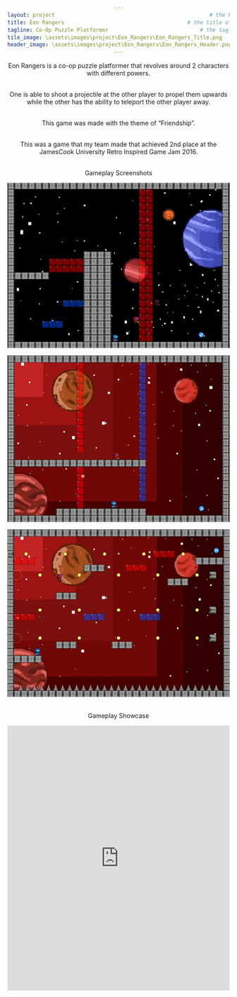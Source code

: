 ```yaml
---
layout: project                                                 # the HTML layout to use for the project page
title: Eon Rangers                                       # the title of the project
tagline: Co-Op Puzzle Platformer                             # the tagline in the tile
tile_image: \assets\images\project\Eon_Rangers\Eon_Rangers_Title.png                      # the background image of the tile
header_image: \assets\images\project\Eon_Rangers\Eon_Rangers_Header.png       # the background image of the header (height: 240px)
---
```

<style>
      h1 {text-align: center;}
      p {text-align: center;}
      div {text-align: center;}
</style>
Eon Rangers is a co-op puzzle platformer that revolves around 2 characters with different powers. 

<br>One is able to shoot a projectile at the other player to propel them upwards while the other has the ability to teleport the other player away. 

<br>This game was made with the theme of “Friendship”.

<br>This was a game that my team made that achieved 2nd place at the JamesCook University Retro Inspired Game Jam 2016.


<br>Gameplay Screenshots

![Image](\assets\images\project\Eon_Rangers\Eon_Rangers_ss_1.png)

![Image](\assets\images\project\Eon_Rangers\Eon_Rangers_ss_2.png)

![Image](\assets\images\project\Eon_Rangers\Eon_Rangers_ss_3.png)

<br>Gameplay Showcase

<iframe width="100%" height="600px" src="https://www.youtube.com/embed/Htg6PfC8wU0" frameborder="0" allowfullscreen></iframe>